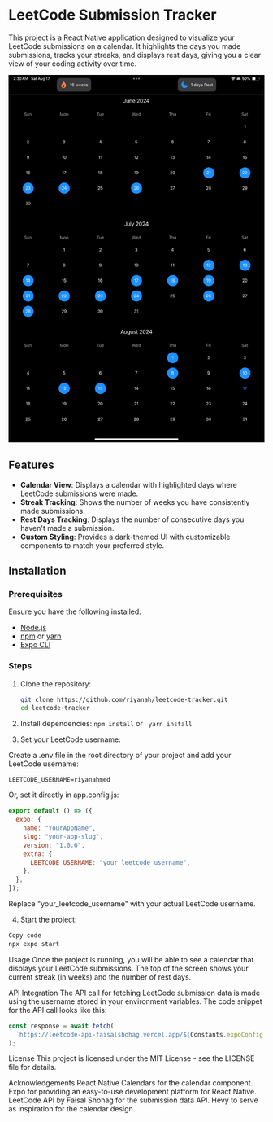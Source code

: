 # LeetCode Submission Tracker

This project is a React Native application designed to visualize your LeetCode submissions on a calendar. It highlights the days you made submissions, tracks your streaks, and displays rest days, giving you a clear view of your coding activity over time.

![LeetCode Tracker Screenshot](https://github.com/riyanah/LeetCodeTracker/blob/main/assets/screenshot.PNG)

## Features

- **Calendar View**: Displays a calendar with highlighted days where LeetCode submissions were made.
- **Streak Tracking**: Shows the number of weeks you have consistently made submissions.
- **Rest Days Tracking**: Displays the number of consecutive days you haven't made a submission.
- **Custom Styling**: Provides a dark-themed UI with customizable components to match your preferred style.

## Installation

### Prerequisites

Ensure you have the following installed:

- [Node.js](https://nodejs.org/)
- [npm](https://www.npmjs.com/) or [yarn](https://yarnpkg.com/)
- [Expo CLI](https://expo.dev/)

### Steps

1. Clone the repository:

   ```bash
   git clone https://github.com/riyanah/leetcode-tracker.git
   cd leetcode-tracker
   ```

2. Install dependencies:
   `npm install` or ` yarn install`

3. Set your LeetCode username:

Create a .env file in the root directory of your project and add your LeetCode username:

```
LEETCODE_USERNAME=riyanahmed
```

Or, set it directly in app.config.js:

```javascript
export default () => ({
  expo: {
    name: "YourAppName",
    slug: "your-app-slug",
    version: "1.0.0",
    extra: {
      LEETCODE_USERNAME: "your_leetcode_username",
    },
  },
});
```

Replace "your_leetcode_username" with your actual LeetCode username.

4. Start the project:

```bash
Copy code
npx expo start
```

Usage
Once the project is running, you will be able to see a calendar that displays your LeetCode submissions. The top of the screen shows your current streak (in weeks) and the number of rest days.

API Integration
The API call for fetching LeetCode submission data is made using the username stored in your environment variables. The code snippet for the API call looks like this:

```javascript
const response = await fetch(
  `https://leetcode-api-faisalshohag.vercel.app/${Constants.expoConfig.extra.LEETCODE_USERNAME}` // or LEETCODE_USERNAME from @env if using dotenv
);
```

License
This project is licensed under the MIT License - see the LICENSE file for details.

Acknowledgements
React Native Calendars for the calendar component.
Expo for providing an easy-to-use development platform for React Native.
LeetCode API by Faisal Shohag for the submission data API.
Hevy to serve as inspiration for the calendar design.
